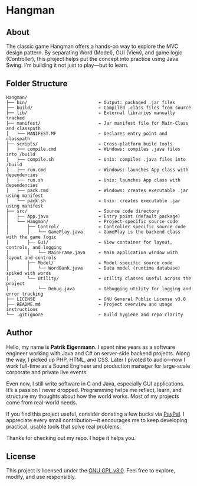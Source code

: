 # Hangman

## About

The classic game Hangman offers a hands-on way to explore the MVC design pattern. By separating Word (Model), GUI (View), and game logic (Controller), this project helps put the concept into practice using Java Swing. I'm building it not just to play—but to learn.

## Folder Structure

```
Hangman/
├── bin/                           ← Output: packaged .jar files  
├── build/                         ← Compiled .class files from source  
├── lib/                           ← External libraries manually tracked  
├── manifest/                      ← Jar manifest file for Main-Class and classpath  
│   └── MANIFEST.MF                ← Declares entry point and classpath  
├── scripts/                       ← Cross-platform build tools  
│   ├── compile.cmd                ← Windows: compiles .java files into /build  
│   ├── compile.sh                 ← Unix: compiles .java files into /build  
│   ├── run.cmd                    ← Windows: launches App class with dependencies  
│   ├── run.sh                     ← Unix: launches App class with dependencies  
│   ├── pack.cmd                   ← Windows: creates executable .jar using manifest  
│   └── pack.sh                    ← Unix: creates executable .jar using manifest  
├── src/                           ← Source code directory
│   ├── App.java                   ← Entry point (default package)  
│   └── Hangman/                   ← Project-specific source code
|       ├── Control/               ← Controller specific source code 
│       │   └── GamePlay.java      ← GamePlay is the backend class with the game logic
│       ├── Gui/                   ← View container for layout, controls, and logging
│       │   └── MainFrame.java     ← Main application window with layout and controls
│       ├── Model/                 ← Model specific source code
│       │   └── WordBank.java      ← Data model (runtime database) spiked with words
│       └── Utility/               ← Utility classes useful across the project
│           └── Debug.java         ← Debugging utility for logging and error tracking  
├── LICENSE                        ← GNU General Public License v3.0  
├── README.md                      ← Project overview and usage instructions  
└── .gitignore                     ← Build hygiene and repo clarity
```

## Author

Hello, my name is **Patrik Eigenmann**. I spent nine years as a software engineer working with Java and C# on server-side backend projects. Along the way, I picked up PHP, HTML, and CSS. Later I pivoted to audio—now I work full-time as a Sound Engineer and production manager for large-scale corporate and private live events.

Even now, I still write software in C and Java, especially GUI applications. It’s a passion I never dropped. Programming helps me reflect, learn, and structure my thoughts about how the world works. Most of my projects come from real-world needs.

If you find this project useful, consider donating a few bucks via [PayPal](mailto:p.eigenmann@gmx.net). I appreciate every small contribution—it encourages me to keep developing practical, usable tools that solve real problems.

Thanks for checking out my repo. I hope it helps you.

## License

This project is licensed under the [GNU GPL v3.0](https://www.gnu.org/licenses/gpl-3.0.txt). Feel free to explore, modify, and use responsibly.
